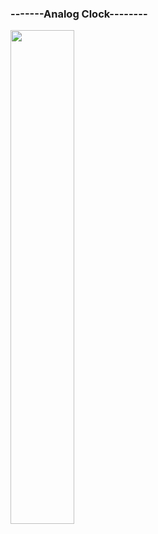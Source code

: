### -------Analog Clock--------

<img src="https://user-images.githubusercontent.com/58749629/211146977-3e4a8286-6f4b-4d8d-8496-4ca0ea5a7f8d.PNG" style=" width: 45%; height: 45%;"></img>
